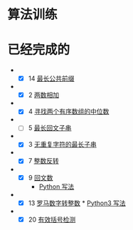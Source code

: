 算法训练
=====
已经完成的
===
  * - [x] 14 [最长公共前缀](src/leetcode/Fourteen.md)
  * - [x] 2 [两数相加](/src/leetcode/QuestionTwo.java)
  * - [x]  4 [寻找两个有序数组的中位数](/src/leetcode/Four.java)
  * - [ ] 5 [最长回文子串](/src/leetcode/Fives.java)
  * - [x] 3 [无重复字符的最长子串](/src/leetcode/Three.java)
  * - [x] 7 [整数反转](/src/leetcode/seven.java)
  * - [x] 9 [回文数](/src/leetcode/Nine.java) 
      * [Python 写法](/src/leetcode/Nine.md)
  * - [x] 13 [罗马数字转整数](/src/leetcode/Thirteen.java)
            * [Python3 写法](src/leetcode/Thirteen.md)
 * - [x] 20 [有效括号检测](src/leetcode/Twenty.java)